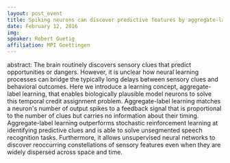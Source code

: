 ```yaml
---
layout: post_event
title: Spiking neurons can discover predictive features by aggregate-label learning 
date: February 12, 2016
img:
speaker: Robert Guetig
affiliation: MPI Goettingen
---
```

abstract: The brain routinely discovers sensory clues that predict opportunities or dangers. However, it is unclear how neural learning processes can bridge the typically long delays between sensory clues and behavioral outcomes. Here we introduce a learning concept, aggregate-label learning, that enables biologically plausible model neurons to solve this temporal credit assignment problem. Aggregate-label learning matches a neuron's number of output spikes to a feedback signal that is proportional to the number of clues but carries no information about their timing. Aggregate-label learning outperforms stochastic reinforcement learning at identifying predictive clues and is able to solve unsegmented speech recognition tasks. Furthermore, it allows unsupervised neural networks to discover reoccurring constellations of sensory features even when they are widely dispersed across space and time.

